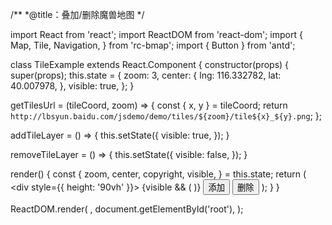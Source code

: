 /**
 *@title：叠加/删除魔兽地图
 */

import React from 'react';
import ReactDOM from 'react-dom';
import {
  Map,
  Tile,
  Navigation,
} from 'rc-bmap';
import { Button } from 'antd';

class TileExample extends React.Component {
  constructor(props) {
    super(props);
    this.state = {
      zoom: 3,
      center: {
        lng: 116.332782,
        lat: 40.007978,
      },
      visible: true,
    };
  }

  getTilesUrl = (tileCoord, zoom) => {
    const { x, y } = tileCoord;
    return `http://lbsyun.baidu.com/jsdemo/demo/tiles/${zoom}/tile${x}_${y}.png`;
  };

  addTileLayer = () => {
    this.setState({
      visible: true,
    });
  }

  removeTileLayer = () => {
    this.setState({
      visible: false,
    });
  }

  render() {
    const {
      zoom, center, copyright, visible,
    } = this.state;
    return (
      <div style={{ height: '90vh' }}>
        <Map
          ak="dbLUj1nQTvDvKXkov5fhnH5HIE88RUEO"
          scrollWheelZoom
          center={center}
          zoom={zoom}
        >
          {visible
          && (<Tile
            copyright={copyright}
            getTilesUrl={this.getTilesUrl}
            transparentPng
          />
          )}
          <Navigation />
        </Map>
        <Button onClick={this.addTileLayer}>添加</Button>
        <Button onClick={this.removeTileLayer}>删除</Button>
      </div>
    );
  }
}

ReactDOM.render(
  <TileExample />,
  document.getElementById('root'),
);
